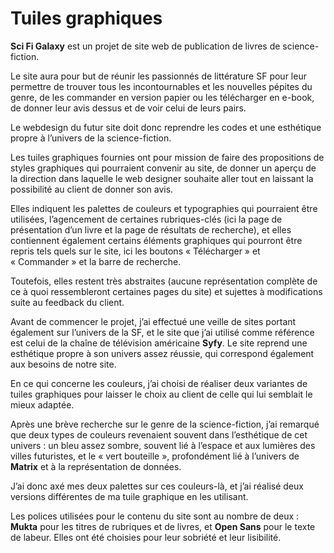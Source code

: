 # Tuiles graphiques


**Sci Fi Galaxy** est un projet de site web de publication de livres de science-fiction.

Le site aura pour but de réunir les passionnés de littérature SF pour leur permettre de trouver tous les incontournables et les nouvelles pépites du genre, de les commander en version papier ou les télécharger en e-book, de donner leur avis dessus et de voir celui de leurs pairs.

Le webdesign du futur site doit donc reprendre les codes et une esthétique propre à l’univers de la science-fiction.

Les tuiles graphiques fournies ont pour mission de faire des propositions de styles graphiques qui pourraient convenir au site, de donner un aperçu de la direction dans laquelle le web designer souhaite aller tout en laissant la possibilité au client de donner son avis.

Elles indiquent les palettes de couleurs et typographies qui pourraient être utilisées, l’agencement de certaines rubriques-clés (ici la page de présentation d’un livre et la page de résultats de recherche), et elles contiennent également certains éléments graphiques qui pourront être repris tels quels sur le site, ici les boutons « Télécharger » et « Commander » et la barre de recherche.

Toutefois, elles restent très abstraites (aucune représentation complète de ce à quoi ressembleront certaines pages du site) et sujettes à modifications suite au feedback du client.

Avant de commencer le projet, j’ai effectué une veille de sites portant également sur l’univers de la SF, et le site que j’ai utilisé comme référence est celui de la chaîne de télévision américaine **Syfy**. Le site reprend une esthétique propre à son univers assez réussie, qui correspond également aux besoins de notre site.

En ce qui concerne les couleurs, j’ai choisi de réaliser deux variantes de tuiles graphiques pour laisser le choix au client de celle qui lui semblait le mieux adaptée.

Après une brève recherche sur le genre de la science-fiction, j’ai remarqué que deux types de couleurs revenaient souvent dans l’esthétique de cet univers : un bleu assez sombre, souvent lié à l’espace et aux lumières des villes futuristes, et le « vert bouteille », profondément lié à l’univers de **Matrix** et à la représentation de données.

J’ai donc axé mes deux palettes sur ces couleurs-là, et j’ai réalisé deux versions différentes de ma tuile graphique en les utilisant.

Les polices utilisées pour le contenu du site sont au nombre de deux : **Mukta** pour les titres de rubriques et de livres, et **Open Sans** pour le texte de labeur. Elles ont été choisies pour leur sobriété et leur lisibilité.
